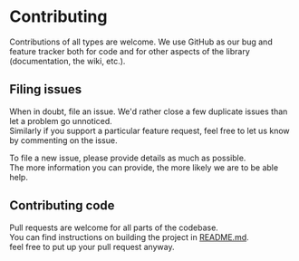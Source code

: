 # Contributing
Contributions of all types are welcome.
We use GitHub as our bug and feature tracker both for code and for other aspects of the library (documentation, the wiki, etc.).


## Filing issues
When in doubt, file an issue. We'd rather close a few duplicate issues than let a problem go unnoticed.<br>
Similarly if you support a particular feature request, feel free to let us know by commenting on the issue.

To file a new issue, please provide details as much as possible.<br>
The more information you can provide, the more likely we are to be able help.


## Contributing code
Pull requests are welcome for all parts of the codebase.<br>
You can find instructions on building the project in [README.md][5].<br>
feel free to put up your pull request anyway.


[5]: https://github.com/i-sachinkumar/SensorsEventManager
